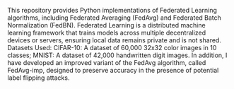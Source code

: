 This repository provides Python implementations of Federated Learning algorithms, including Federated Averaging (FedAvg) and Federated Batch Normalization (FedBN). Federated Learning is a distributed machine learning framework that trains models across multiple decentralized devices or servers, ensuring local data remains private and is not shared.
Datasets Used:
CIFAR-10: A dataset of 60,000 32x32 color images in 10 classes;
MNIST: A dataset of 42,000 handwritten digit images. In addition, I have developed an improved variant of the FedAvg algorithm, called FedAvg-imp, designed to preserve accuracy in the presence of potential label flipping attacks.

